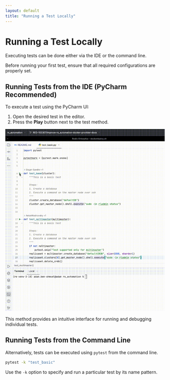 ```yaml
---
layout: default
title: "Running a Test Locally"
---
```


# Running a Test Locally

Executing tests can be done either via the IDE or the command line.

Before running your first test, ensure that all required configurations are properly set.

## Running Tests from the IDE (PyCharm Recommended)

To execute a test using the PyCharm UI:

1. Open the desired test in the editor.
2. Press the **Play** button next to the test method.

![Walkthrough](img/play_test_from_ui.gif)

This method provides an intuitive interface for running and debugging individual tests.

## Running Tests from the Command Line

Alternatively, tests can be executed using `pytest` from the command line.

```bash
pytest -k "test_basic"
```

Use the `-k` option to specify and run a particular test by its name pattern.

